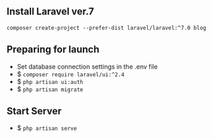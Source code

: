 ## Install Laravel ver.7
`composer create-project --prefer-dist laravel/laravel:^7.0 blog`

## Preparing for launch
- Set database connection settings in the .env file 
- $ `composer require laravel/ui:^2.4`
- $ `php artisan ui:auth`
- $ `php artisan migrate`

## Start Server
- $ `php artisan serve`
